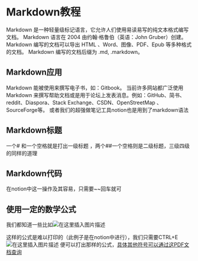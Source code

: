 # Markdown教程 
Markdown 是一种轻量级标记语言，它允许人们使用易读易写的纯文本格式编写文档。
Markdown 语言在 2004 由约翰·格鲁伯（英语：John Gruber）创建。
Markdown 编写的文档可以导出 HTML 、Word、图像、PDF、Epub 等多种格式的文档。
Markdown 编写的文档后缀为 .md, .markdown。
## Markdown应用
Markdown 能被使用来撰写电子书，如：Gitbook。
当前许多网站都广泛使用 Markdown 来撰写帮助文档或是用于论坛上发表消息。例如：GitHub、简书、reddit、Diaspora、Stack Exchange、CSDN、OpenStreetMap 、SourceForge等。
或者我们的超强做笔记工具notion也是用到了markdown语法

## Markdown标题
一个# 和一个空格就是打出一级标题 ，两个##一个空格则是二级标题，三级四级的同样的道理
## Markdown代码
在notion中这一操作及其容易，只需要~~回车就可
## 使用一定的数学公式
我们都知道一些比如![在这里插入图片描述](https://img-blog.csdnimg.cn/20200920103816791.png#pic_center)

这样的公式是难以打印的（此例子是在notion中进行），我们只需要CTRL+E
![在这里插入图片描述](https://img-blog.csdnimg.cn/20200920103910929.png#pic_center)
便可以打出那样的公式，[具体其他符号可以通过这PDF文档查询](https://www.caam.rice.edu/~heinken/latex/symbols.pdf)


